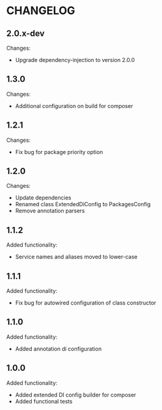 CHANGELOG
=========

2.0.x-dev
-----

Changes:

 * Upgrade dependency-injection to version 2.0.0

1.3.0
-----

Changes:

 * Additional configuration on build for composer

1.2.1
-----

Changes:

 * Fix bug for package priority option

1.2.0
-----

Changes:

 * Update dependencies
 * Renamed class ExtendedDiConfig to PackagesConfig
 * Remove annotation parsers

1.1.2
-----

Added functionality:

 * Service names and aliases moved to lower-case

1.1.1
-----

Added functionality:

 * Fix bug for autowired configuration of class constructor

1.1.0
-----

Added functionality:

 * Added annotation di configuration

1.0.0
-----

Added functionality:

 * Added extended DI config builder for composer
 * Added functional tests
